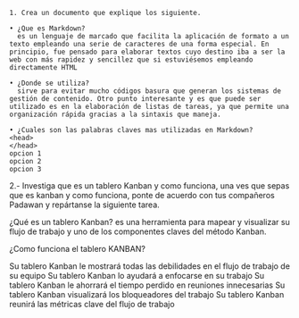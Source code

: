     1. Crea un documento que explique los siguiente.

    • ¿Que es Markdown?  
      es un lenguaje de marcado que facilita la aplicación de formato a un texto empleando una serie de caracteres de una forma especial. En principio, fue pensado para elaborar textos cuyo destino iba a ser la web con más rapidez y sencillez que si estuviésemos empleando directamente HTML

    • ¿Donde se utiliza? 
      sirve para evitar mucho códigos basura que generan los sistemas de gestión de contenido. Otro punto interesante y es que puede ser utilizado es en la elaboración de listas de tareas, ya que permite una organización rápida gracias a la sintaxis que maneja. 

    • ¿Cuales son las palabras claves mas utilizadas en Markdown? 
    <head>
    </head>
    opcion 1 
    opcion 2
    opcion 3

  2.-  Investiga que es un tablero Kanban y como funciona, una ves que sepas que es kanban y como funciona, ponte de acuerdo con tus compañeros Padawan y repártanse la siguiente tarea.

  ¿Qué es un tablero Kanban?
es una herramienta para mapear y visualizar su flujo de trabajo y uno de los componentes claves del método Kanban.

¿Como funciona el tablero KANBAN?

Su tablero Kanban le mostrará todas las debilidades en el flujo de trabajo de su equipo
Su tablero Kanban lo ayudará a enfocarse en su trabajo
Su tablero Kanban le ahorrará el tiempo perdido en reuniones innecesarias
Su tablero Kanban visualizará los bloqueadores del trabajo
Su tablero Kanban reunirá las métricas clave del flujo de trabajo
